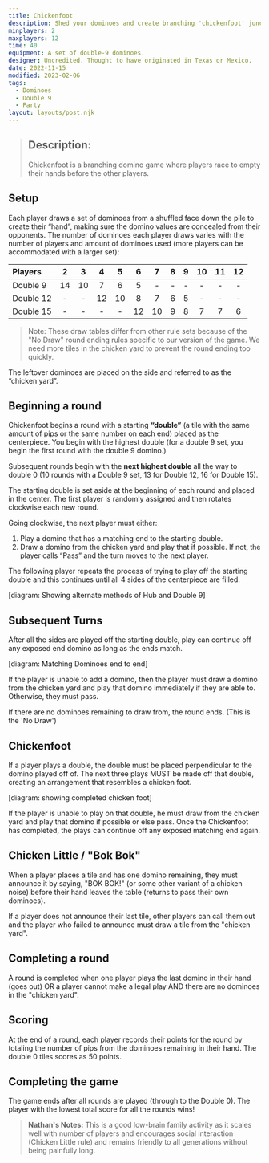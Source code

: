 ```yaml
---
title: Chickenfoot
description: Shed your dominoes and create branching 'chickenfoot' junctions.
minplayers: 2
maxplayers: 12
time: 40
equipment: A set of double-9 dominoes.
designer: Uncredited. Thought to have originated in Texas or Mexico.
date: 2022-11-15
modified: 2023-02-06
tags:
  - Dominoes
  - Double 9
  - Party
layout: layouts/post.njk
---
```


> ## Description:
>
> Chickenfoot is a branching domino game where players race to empty their hands before the other players.

## Setup

Each player draws a set of dominoes from a shuffled face down the pile to create their “hand”, making sure the domino values are concealed from their opponents. The number of dominoes each player draws varies with the number of players and amount of dominoes used (more players can be accommodated with a larger set):

<div class="table-full">

|Players  |2    |3    |4    |5    |6    |7    |8    |9    |10   |11   |12   |
|:---     |:---:|:---:|:---:|:---:|:---:|:---:|:---:|:---:|:---:|:---:|:---:|
|Double 9 |14   |10   |7    |6    |5    |-    |-    |-    |-    |-    |-    |
|Double 12|-    |-    |12   |10   |8    |7    |6    |5    |-    |-    |-    |
|Double 15|-    |-    |-    |-    |12   |10   |9    |8    |7    |7    |6    |

</div>

> Note: These draw tables differ from other rule sets because of the "No Draw" round ending rules specific to our version of the game. We need more tiles in the chicken yard to prevent the round ending too quickly.

The leftover dominoes are placed on the side and referred to as the “chicken yard”.

## Beginning a round

Chickenfoot begins a round with a starting **“double”** (a tile with the same amount of pips or the same number on each end) placed as the centerpiece. You begin with the highest double (for a double 9 set, you begin the first round with the double 9 domino.)

Subsequent rounds begin with the **next highest double** all the way to double 0 (10 rounds with a Double 9 set, 13 for Double 12, 16 for Double 15).

The starting double is set aside at the beginning of each round and placed in the center. The first player is randomly assigned and then rotates clockwise each new round.

Going clockwise, the next player must either:

1. Play a domino that has a matching end to the starting double.
2. Draw a domino from the chicken yard and play that if possible. If not, the player calls “Pass” and the turn moves to the next player.

The following player repeats the process of trying to play off the starting double and this continues until all 4 sides of the centerpiece are filled.

[diagram: Showing alternate methods of Hub and Double 9]


## Subsequent Turns

After all the sides are played off the starting double, play can continue off any exposed end domino as long as the ends match.

[diagram: Matching Dominoes end to end]

If the player is unable to add a domino, then the player must draw a domino from the chicken yard and play that domino immediately if they are able to. Otherwise, they must pass.

If there are no dominoes remaining to draw from, the round ends. (This is the 'No Draw')

## Chickenfoot

If a player plays a double, the double must be placed perpendicular to the domino played off of. The next three plays MUST be made off that double, creating an arrangement that resembles a chicken foot.

[diagram: showing completed chicken foot]

If the player is unable to play on that double, he must draw from the chicken yard and play that domino if possible or else pass. Once the Chickenfoot has completed, the plays can continue off any exposed matching end again.

## Chicken Little / "Bok Bok"

When a player places a tile and has one domino remaining, they must announce it by saying, "BOK BOK!" (or some other variant of a chicken noise) before their hand leaves the table (returns to pass their own dominoes).

If a player does not announce their last tile, other players can call them out and the player who failed to announce must draw a tile from the "chicken yard".

## Completing a round

A round is completed when one player plays the last domino in their hand (goes out) OR a player cannot make a legal play AND there are no dominoes in the "chicken yard".

## Scoring

At the end of a round, each player records their points for the round by totaling the number of pips from the dominoes remaining in their hand. The double 0 tiles scores as 50 points.

## Completing the game

The game ends after all rounds are played (through to the Double 0). The player with the lowest total score for all the rounds wins!

> **Nathan's Notes:** This is a good low-brain family activity as it scales well with number of players and encourages social interaction (Chicken Little rule) and remains friendly to all generations without being painfully long.
